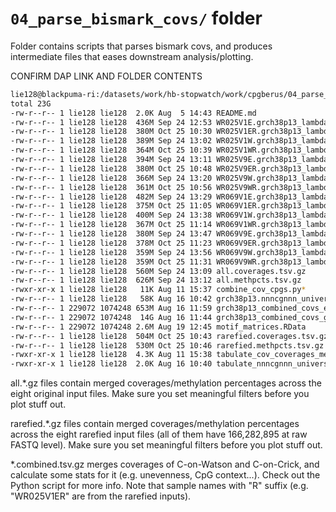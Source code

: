 # `04_parse_bismark_covs/` folder #

Folder contains scripts that parses bismark covs, and produces intermediate files that eases downstream analysis/plotting.

CONFIRM DAP LINK AND FOLDER CONTENTS

```bash
lie128@blackpuma-ri:/datasets/work/hb-stopwatch/work/cpgberus/04_parse_bismark_covs$ ls -l
total 23G
-rw-r--r-- 1 lie128 lie128  2.0K Aug  5 14:43 README.md
-rw-r--r-- 1 lie128 lie128  436M Sep 24 12:53 WR025V1E.grch38p13_lambda_puc.combined.tsv.gz
-rw-r--r-- 1 lie128 lie128  380M Oct 25 10:30 WR025V1ER.grch38p13_lambda_puc.combined.tsv.gz
-rw-r--r-- 1 lie128 lie128  389M Sep 24 13:02 WR025V1W.grch38p13_lambda_puc.combined.tsv.gz
-rw-r--r-- 1 lie128 lie128  364M Oct 25 10:39 WR025V1WR.grch38p13_lambda_puc.combined.tsv.gz
-rw-r--r-- 1 lie128 lie128  394M Sep 24 13:11 WR025V9E.grch38p13_lambda_puc.combined.tsv.gz
-rw-r--r-- 1 lie128 lie128  380M Oct 25 10:48 WR025V9ER.grch38p13_lambda_puc.combined.tsv.gz
-rw-r--r-- 1 lie128 lie128  366M Sep 24 13:20 WR025V9W.grch38p13_lambda_puc.combined.tsv.gz
-rw-r--r-- 1 lie128 lie128  361M Oct 25 10:56 WR025V9WR.grch38p13_lambda_puc.combined.tsv.gz
-rw-r--r-- 1 lie128 lie128  482M Sep 24 13:29 WR069V1E.grch38p13_lambda_puc.combined.tsv.gz
-rw-r--r-- 1 lie128 lie128  375M Oct 25 11:05 WR069V1ER.grch38p13_lambda_puc.combined.tsv.gz
-rw-r--r-- 1 lie128 lie128  400M Sep 24 13:38 WR069V1W.grch38p13_lambda_puc.combined.tsv.gz
-rw-r--r-- 1 lie128 lie128  367M Oct 25 11:14 WR069V1WR.grch38p13_lambda_puc.combined.tsv.gz
-rw-r--r-- 1 lie128 lie128  380M Sep 24 13:47 WR069V9E.grch38p13_lambda_puc.combined.tsv.gz
-rw-r--r-- 1 lie128 lie128  378M Oct 25 11:23 WR069V9ER.grch38p13_lambda_puc.combined.tsv.gz
-rw-r--r-- 1 lie128 lie128  359M Sep 24 13:56 WR069V9W.grch38p13_lambda_puc.combined.tsv.gz
-rw-r--r-- 1 lie128 lie128  359M Oct 25 11:31 WR069V9WR.grch38p13_lambda_puc.combined.tsv.gz
-rw-r--r-- 1 lie128 lie128  560M Sep 24 13:09 all.coverages.tsv.gz
-rw-r--r-- 1 lie128 lie128  626M Sep 24 13:12 all.methpcts.tsv.gz
-rwxr-xr-x 1 lie128 lie128   11K Aug 11 15:37 combine_cov_cpgs.py*
-rw-r--r-- 1 lie128 lie128   58K Aug 16 10:42 grch38p13.nnncgnnn_universe.tsv
-rw-r--r-- 1 229072 1074248 653M Aug 16 11:59 grch38p13_combined_covs_epic-overlap_grl.RData
-rw-r--r-- 1 229072 1074248  14G Aug 16 11:44 grch38p13_combined_covs_grl.RData
-rw-r--r-- 1 229072 1074248 2.6M Aug 19 12:45 motif_matrices.RData
-rw-r--r-- 1 lie128 lie128  504M Oct 25 10:43 rarefied.coverages.tsv.gz
-rw-r--r-- 1 lie128 lie128  530M Oct 25 10:46 rarefied.methpcts.tsv.gz
-rwxr-xr-x 1 lie128 lie128  4.3K Aug 11 15:38 tabulate_cov_coverages_methpct.py*
-rwxr-xr-x 1 lie128 lie128  2.0K Aug 16 10:40 tabulate_nnncgnnn_universe.py*
```

all.*.gz files contain merged coverages/methylation percentages across the eight original input files. Make sure you set meaningful filters before you plot stuff out.

rarefied.*.gz files contain merged coverages/methylation percentages across the eight rarefied input files (all of them have 166,282,895 at raw FASTQ level). Make sure you set meaningful filters before you plot stuff out.

*.combined.tsv.gz merges coverages of C-on-Watson and C-on-Crick, and calculate some stats for it (e.g. unevenness, CpG context...). Check out the Python script for more info. Note that sample names with "R" suffix (e.g. "WR025V1ER" are from the rarefied inputs).
